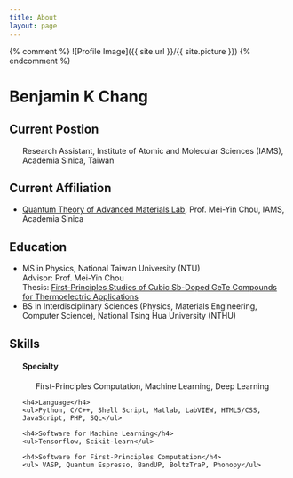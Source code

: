 ```yaml
---
title: About
layout: page
---
```

{% comment %} ![Profile Image]({{ site.url }}/{{ site.picture }}) {% endcomment %}

<h1>Benjamin K Chang</h1>

<h2>Current Postion</h2>
<ul>
Research Assistant, Institute of Atomic and Molecular Sciences (IAMS), Academia Sinica, Taiwan
</ul>

<h2>Current Affiliation</h2>
<ul class="skill-list">
	<li><a href="https://www.iams.sinica.edu.tw/project/mychou">Quantum Theory of Advanced Materials Lab</a>, Prof. Mei-Yin Chou, IAMS, Academia Sinica</li>
	<!--<li><a href="http://mml.citi.sinica.edu.tw/">Multimedia and Machine Learning Lab</a>, Prof. Yu-Chiang Frank Wang, EE, NTU (CITI, Academia Sinica)</li>
	<li><a href="https://www.csie.ntu.edu.tw/~sdlin/">Machine Discovery and Social Network Mining Lab</a>, Prof. Shou-De Lin, CSIE, NTU</li>-->
</ul>



<h2>Education</h2>
<ul class="skill-list">
	<li>MS in Physics, National Taiwan University (NTU) <br> Advisor: Prof. Mei-Yin Chou <br> Thesis: <a href="https://doi.org/10.6342/NTU201701378">First-Principles Studies of Cubic Sb-Doped GeTe Compounds for Thermoelectric Applications</a></li>
	<li>BS in Interdisciplinary Sciences (Physics, Materials Engineering, Computer Science), National Tsing Hua University (NTHU)</li>
</ul>

<h2>Skills</h2>
<ul class="skill-list">
	<h4>Specialty</h4>
	<ul>First-Principles Computation, Machine Learning, Deep Learning</ul>

	<h4>Language</h4>
	<ul>Python, C/C++, Shell Script, Matlab, LabVIEW, HTML5/CSS, JavaScript, PHP, SQL</ul>

	<h4>Software for Machine Learning</h4>
	<ul>Tensorflow, Scikit-learn</ul>

	<h4>Software for First-Principles Computation</h4>
	<ul> VASP, Quantum Espresso, BandUP, BoltzTraP, Phonopy</ul>
</ul>

